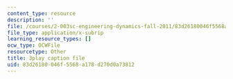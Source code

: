 ```yaml
---
content_type: resource
description: ''
file: /courses/2-003sc-engineering-dynamics-fall-2011/83d26180046f5568a178d270d0a73812_d00XI_UTKQo.vtt
file_type: application/x-subrip
learning_resource_types: []
ocw_type: OCWFile
resourcetype: Other
title: 3play caption file
uid: 83d26180-046f-5568-a178-d270d0a73812
---
```

